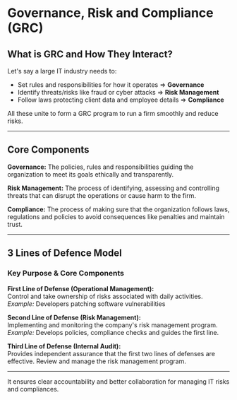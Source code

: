 # Governance, Risk and Compliance (GRC)

## What is GRC and How They Interact?

Let's say a large IT industry needs to:
* Set rules and responsibilities for how it operates ⇒ **Governance**
* Identify threats/risks like fraud or cyber attacks ⇒ **Risk Management**
* Follow laws protecting client data and employee details ⇒ **Compliance**

All these unite to form a GRC program to run a firm smoothly and reduce risks.

---

## Core Components

**Governance:** The policies, rules and responsibilities guiding the organization to meet its goals ethically and transparently.

**Risk Management:** The process of identifying, assessing and controlling threats that can disrupt the operations or cause harm to the firm.

**Compliance:** The process of making sure that the organization follows laws, regulations and policies to avoid consequences like penalties and maintain trust.

---

## 3 Lines of Defence Model

### Key Purpose & Core Components

**First Line of Defense (Operational Management):**  
Control and take ownership of risks associated with daily activities.  
*Example:* Developers patching software vulnerabilities

**Second Line of Defense (Risk Management):**  
Implementing and monitoring the company's risk management program.  
*Example:* Develops policies, compliance checks and guides the first line.

**Third Line of Defense (Internal Audit):**  
Provides independent assurance that the first two lines of defenses are effective. Review and manage the risk management program.

---

It ensures clear accountability and better collaboration for managing IT risks and compliances.
